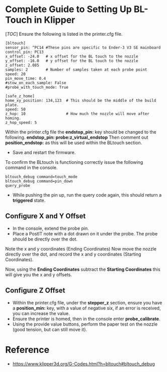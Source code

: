 # Complete Guide to Setting Up BL-Touch in Klipper
[_TOC_]
Ensure the following is listed in the printer.cfg file.
```
[bltouch]
sensor_pin: ^PC14 #These pins are specific to Ender-3 V3 SE mainboard
control_pin: PC13
x_offset: -24.0   # x offset for the BL touch to the nozzle
y_offset: -16.0   # y offset for the BL touch to the nozzle
z_offset: 2.085
samples: 2        # Number of samples taken at each probe point
speed: 20
pin_move_time: 0.4
#stow_on_each_sample: False
#probe_with_touch_mode: True
```
```
[safe_z_home]
home_xy_position: 134,123  # This should be the middle of the build plate.
speed: 50
z_hop: 10                  # How much the nozzle will move after homing.
z_hop_speed: 5
```
Within the printer.cfg file the **endstop_pin:** key should be changed to the following.
**endstop_pin: probe:z_virtual_endstop**
Then comment out **position_endstop:** as this will be used within the BLtouch section.

- Save and restart the firmware.

To confirm the BLtouch is functioning correctly issue the following command in the console.
```
bltouch_debug command=touch_mode
bltouch_debug command=pin_down
query_probe
```
- While pushing the pin up, run the query code again, this should return a **triggered** state.

## Configure X and Y Offset

- In the console, extend the probe pin.
- Place a PostIT note with a dot drawn on it under the probe. The probe should be directly over the dot.

Note the x and y coordinates (Ending Coordinates)
Now move the nozzle directly over the dot, and record the x and y coordinates (Starting Coordinates).

Now, using the **Ending Coordinates** subtract the **Starting Coordinates** this will give you the x and y offsets.

## Configure Z Offset

- Within the printer.cfg file, under the **stepper_z** section, ensure you have a **position_min:** key, with a value of negative six, if an error is received, you can increase the value.
- Ensure the printer is homed, then in the console enter **probe_calibrate**.
- Using the provide value buttons, perform the paper test on the nozzle (good tension, but can still move it).

# Reference

- https://www.klipper3d.org/G-Codes.html?h=bltouch#bltouch_debug

